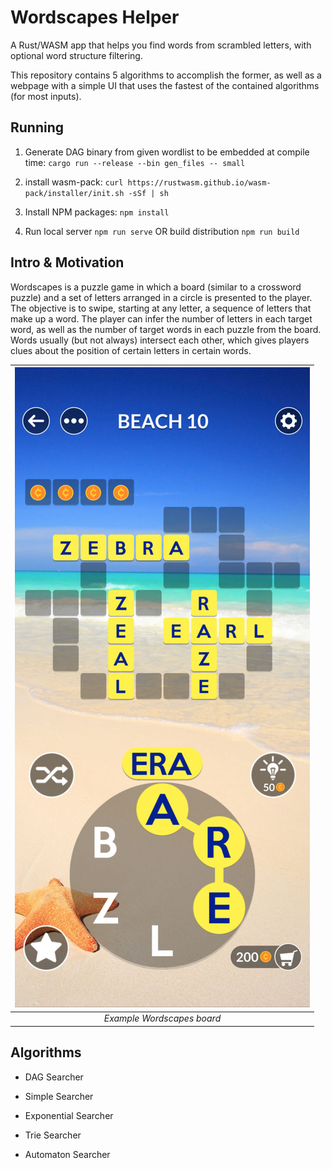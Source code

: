 # Wordscapes Helper

A Rust/WASM app that helps you find words from scrambled letters, with optional word structure filtering.

This repository contains 5 algorithms to accomplish the former, as well as a webpage with a simple UI that uses the fastest of the contained algorithms (for most inputs).

## Running

1. Generate DAG binary from given wordlist to be embedded at compile time: `cargo run --release --bin gen_files -- small`

2. install wasm-pack: `curl https://rustwasm.github.io/wasm-pack/installer/init.sh -sSf | sh`

3. Install NPM packages: `npm install`

4. Run local server `npm run serve` OR build distribution `npm run build`

## Intro & Motivation

Wordscapes is a puzzle game in which a board (similar to a crossword puzzle) and a set of letters arranged in a circle is presented to the player. The objective is to swipe, starting at any letter, a sequence of letters that make up a word. The player can infer the number of letters in each target word, as well as the number of target words in each puzzle from the board. Words usually (but not always) intersect each other, which gives players clues about the position of certain letters in certain words.

| ![example_puzzle.jpg](assets/example_puzzle.jpg) | 
|:--:| 
| *Example Wordscapes board* |

## Algorithms

- DAG Searcher

- Simple Searcher

- Exponential Searcher

- Trie Searcher

- Automaton Searcher
